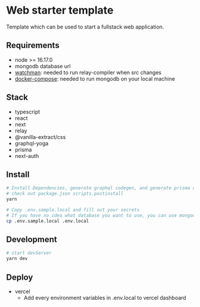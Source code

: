 # Web starter template

Template which can be used to start a fullstack web application.

## Requirements

- node >= 16.17.0
- mongodb database url
- [watchman](https://facebook.github.io/watchman/): needed to run relay-compiler when src changes
- [docker-compose](https://docs.docker.com.zh.xy2401.com/v17.12/compose/install/#install-compose): needed to run mongodb on your local machine

## Stack

- typescript
- react
- next
- relay
- @vanilla-extract/css
- graphql-yoga
- prisma
- next-auth

## Install

```bash
# Install Dependencies, generate graphql codegen, and generate prisma client typing
# check out package.json scripts.postinstall
yarn

# Copy .env.sample.local and fill out your secrets
# If you have no idea what database you want to use, you can use mongodb atlas
cp .env.sample.local .env.local
```

## Development

```bash
# start devServer
yarn dev
```

## Deploy

- vercel
  - Add every environment variables in .env.local to vercel dashboard
